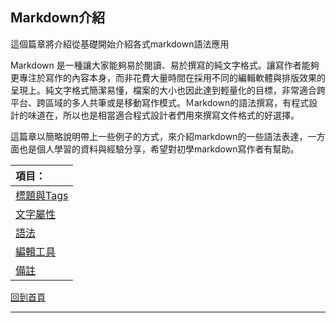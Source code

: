## Markdown介紹

這個篇章將介紹從基礎開始介紹各式markdown語法應用

Markdown 是一種讓大家能夠易於閱讀、易於撰寫的純文字格式。讓寫作者能夠更專注於寫作的內容本身，而非花費大量時間在採用不同的編輯軟體與排版效果的呈現上。純文字格式簡潔易懂，檔案的大小也因此達到輕量化的目標，非常適合跨平台、跨區域的多人共筆或是移動寫作模式。Ｍarkdown的語法撰寫，有程式設計的味道在，所以也是相當適合程式設計者們用來撰寫文件格式的好選擇。

這篇章以簡略說明帶上一些例子的方式，來介紹markdown的一些語法表達，一方面也是個人學習的資料與經驗分享，希望對初學markdown寫作者有幫助。



| 項目：       |
| :---------------------------- |
| [標題與Tags](title.md) |
| [文字屬性](font.md) |
| [語法](grammar.md) |
| [編輯工具](toolintro.md) |
| [備註](note.md) |



[回到首頁](../index.md)

---

